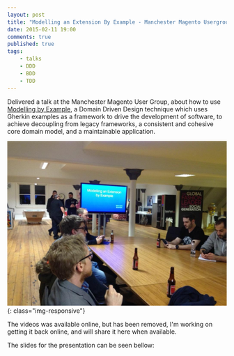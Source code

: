 ```yaml
---
layout: post
title: "Modelling an Extension By Example - Manchester Magento Usergroup"
date: 2015-02-11 19:00
comments: true
published: true
tags:
    - talks
    - DDD
    - BDD
    - TDD
---
```


Delivered a talk at the Manchester Magento User Group, about how to use [Modelling by
Example](http://stakeholderwhisperer.com/posts/2014/10/introducing-modelling-by-example),
a Domain Driven Design technique which uses Gherkin examples as a framework to
drive the development of software, to achieve decoupling from legacy
frameworks, a consistent and cohesive core domain model, and a maintainable
application.

![Speaking in Manchester on the topic of Modelling by Example](/assets/talks/images/2015-02-11-marco-modelling-by-example-manchester.jpg){: class="img-responsive"}

The videos was available online, but has been removed, I'm working on getting
it back online, and will share it here when available.

The slides for the presentation can be seen bellow:

<script async class="speakerdeck-embed"
data-id="3a1b04e7373b43248587bcdeee3e6d78" data-ratio="1.77777777777778"
src="//speakerdeck.com/assets/embed.js"></script>
